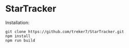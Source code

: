 # StarTracker

Installation:
```
git clone https://github.com/treker7/StarTracker.git
npm install
npm run build
```
